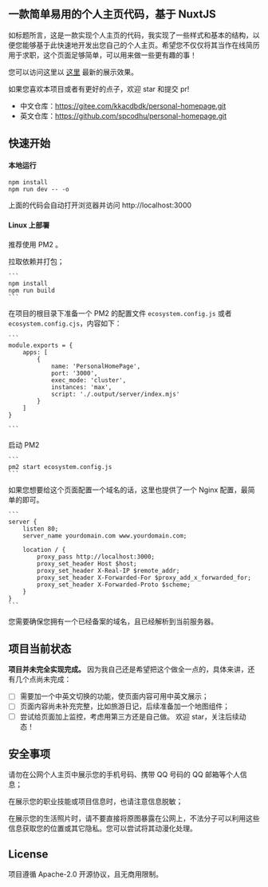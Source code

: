 ## 一款简单易用的个人主页代码，基于 NuxtJS

如标题所言，这是一款实现个人主页的代码，我实现了一些样式和基本的结构，以便您能够基于此快速地开发出您自己的个人主页。希望您不仅仅将其当作在线简历用于求职，这个页面足够简单，可以用来做一些更有趣的事！

您可以访问这里以 [这里](http://hlt.cab/) 最新的展示效果。

如果您喜欢本项目或者有更好的点子，欢迎 star 和提交 pr!

- 中文仓库：https://gitee.com/kkacdbdk/personal-homepage.git
- 英文仓库：https://github.com/spcodhu/personal-homepage.git


## 快速开始

####  本地运行

```
npm install
npm run dev -- -o
```

上面的代码会自动打开浏览器并访问 http://localhost:3000

#### Linux 上部署

推荐使用 PM2 。

拉取依赖并打包；

    ```
    npm install
    npm run build
    ```

在项目的根目录下准备一个 PM2 的配置文件 `ecosystem.config.js` 或者 `ecosystem.config.cjs`，内容如下：

    ```
    module.exports = {
        apps: [
            {
                name: 'PersonalHomePage',
                port: '3000',
                exec_mode: 'cluster',
                instances: 'max',
                script: './.output/server/index.mjs'
            }
        ]
    }

    ```

启动 PM2

    ```
    pm2 start ecosystem.config.js
    ```

如果您想要给这个页面配置一个域名的话，这里也提供了一个 Nginx 配置，最简单的即可。

    ```
    server {
        listen 80;
        server_name yourdomain.com www.yourdomain.com;

        location / {
            proxy_pass http://localhost:3000;
            proxy_set_header Host $host;
            proxy_set_header X-Real-IP $remote_addr;
            proxy_set_header X-Forwarded-For $proxy_add_x_forwarded_for;
            proxy_set_header X-Forwarded-Proto $scheme;
        }
    }
    ```

您需要确保您拥有一个已经备案的域名，且已经解析到当前服务器。

## 项目当前状态

**项目并未完全实现完成。** 因为我自己还是希望把这个做全一点的，具体来讲，还有几个点尚未完成：

- [ ] 需要加一个中英文切换的功能，使页面内容可用中英文展示；
- [ ] 页面内容尚未补充完整，比如旅游日记，后续准备加一个地图组件；
- [ ] 尝试给页面加上监控，考虑用第三方还是自己做。
欢迎 star，关注后续动态！

## 安全事项
请勿在公网个人主页中展示您的手机号码、携带 QQ 号码的 QQ 邮箱等个人信息；

在展示您的职业技能或项目信息时，也请注意信息脱敏；

在展示您的生活照片时，请不要直接将原图暴露在公网上，不法分子可以利用这些信息获取您的位置或其它隐私。您可以尝试将其动漫化处理。

## License
项目遵循 Apache-2.0 开源协议，且无商用限制。
    
